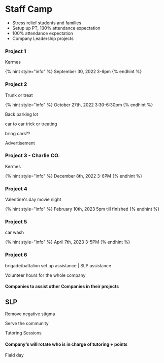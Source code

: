 # Staff Camp

* Stress relief students and families&#x20;
* Setup up PT, 100% attendance expectation
* 100% attendance expectation
* Company Leadership projects

### Project 1

Kermes

{% hint style="info" %}
September 30, 2022 3-6pm
{% endhint %}

### Project 2

Trunk or treat

{% hint style="info" %}
October 27th, 2022 3:30-6:30pm
{% endhint %}

Back parking lot

car to car trick or treating

bring cars??

Advertisement

### Project 3  -  Charlie CO.

Kermes

{% hint style="info" %}
December 8th, 2022 3-6PM
{% endhint %}

### Project 4

Valentine's day movie night

{% hint style="info" %}
February 10th, 2023 5pm till finished
{% endhint %}

### Project 5

car wash

{% hint style="info" %}
April 7th, 2023 3-5PM
{% endhint %}

### Project 6

brigade/battalion set up assistance | SLP assistance

Volunteer hours for the whole company

#### Companies to assist other Companies in their projects

## SLP

Remove negative stigma

Serve the community

Tutoring Sessions

#### Company's will rotate who is in charge of tutoring + points

Field day

